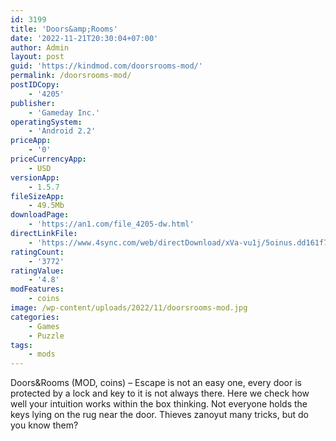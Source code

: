 ```yaml
---
id: 3199
title: 'Doors&amp;Rooms'
date: '2022-11-21T20:30:04+07:00'
author: Admin
layout: post
guid: 'https://kindmod.com/doorsrooms-mod/'
permalink: /doorsrooms-mod/
postIDCopy:
    - '4205'
publisher:
    - 'Gameday Inc.'
operatingSystem:
    - 'Android 2.2'
priceApp:
    - '0'
priceCurrencyApp:
    - USD
versionApp:
    - 1.5.7
fileSizeApp:
    - 49.5Mb
downloadPage:
    - 'https://an1.com/file_4205-dw.html'
directLinkFile:
    - 'https://www.4sync.com/web/directDownload/xVa-vu1j/5oinus.dd161f799885ba1faf1417f305c1aa68'
ratingCount:
    - '3772'
ratingValue:
    - '4.8'
modFeatures:
    - coins
image: /wp-content/uploads/2022/11/doorsrooms-mod.jpg
categories:
    - Games
    - Puzzle
tags:
    - mods
---
```


Doors&amp;Rooms (MOD, coins) – Escape is not an easy one, every door is protected by a lock and key to it is not always there. Here we check how well your intuition works within the box thinking. Not everyone holds the keys lying on the rug near the door. Thieves zanoyut many tricks, but do you know them?
